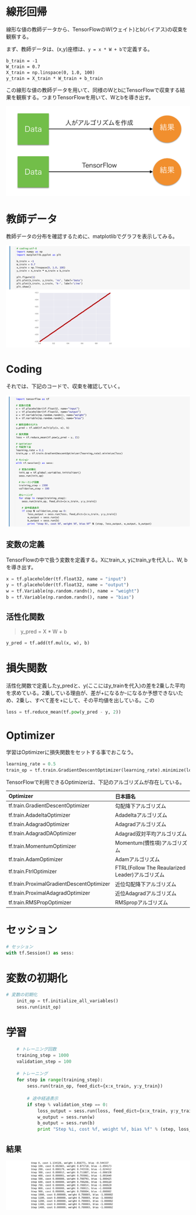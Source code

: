 # 線形回帰

線形な値の教師データから、TensorFlowのW(ウェイト)とb(バイアス)の収束を観察する。

まず、教師データは、(x,y)座標は、`y = x * W + b`で定義する。

```
b_train = -1
W_train = 0.7
X_train = np.linspace(0, 1.0, 100)
y_train = X_train * W_train + b_train
```

この線形な値の教師データを用いて、同様のWとbにTensorFlowで収束する結果を観察する。つまりTensorFlowを用いて、Wとbを導き出す。

![](/img/linear00.png)

# 教師データ

教師データの分布を確認するために、matplotlibでグラフを表示してみる。

![](/img/linear01.png)


# Coding

それでは、下記のコードで、収束を確認していく。

![](/img/linear02.png)

## 変数の定義

TensorFlowの中で扱う変数を定義する。Xにtrain_x, yにtrain_yを代入し、W, bを導き出す。

```python
x = tf.placeholder(tf.float32, name = "input")
y = tf.placeholder(tf.float32, name = "output")
w = tf.Variable(np.random.randn(), name = "weight")
b = tf.Variable(np.random.randn(), name = "bias")
```

## 活性化関数

> y_pred = X * W + b

```python
y_pred = tf.add(tf.mul(x, w), b)
```
# 損失関数

活性化関数で定義したy_predと、y(ここにはy_trainを代入)の差を2乗した平均を求めている。2乗している理由が、差が+になるか-になるか予想できないため、2乗し、すべて差を+にして、その平均値を出している。この

```python
loss = tf.reduce_mean(tf.pow(y_pred - y, 2))
```

# Optimizer

学習はOptimizerに損失関数をセットする事でおこなう。

```python
learning_rate = 0.5
train_op = tf.train.GradientDescentOptimizer(learning_rate).minimize(loss)
```

TensorFlowで利用できるOptimizerは、下記のアルゴリズムが存在している。

|Optimizer|日本語名|
|:--|:--|
|tf.train.GradientDescentOptimizer | 勾配降下アルゴリズム |
|tf.train.AdadeltaOptimizer | Adadeltaアルゴリズム |
|tf.train.AdagradOptimizer | Adagradアルゴリズム |
|tf.train.AdagradDAOptimizer | Adagrad双対平均アルゴリズム |
|tf.train.MomentumOptimizer | Momentum(慣性項)アルゴリズム|
|tf.train.AdamOptimizer | Adamアルゴリズム |
|tf.train.FtrlOptimizer | FTRL(Follow The Reaularized Leader)アルゴリズム |
|tf.train.ProximalGradientDescentOptimizer | 近位勾配降下アルゴリズム |
|tf.train.ProximalAdagradOptimizer | 近位Adagradアルゴリズム |
|tf.train.RMSPropOptimizer | RMSpropアルゴリズム |

# セッション

```python
# セッション
with tf.Session() as sess:
```

# 変数の初期化

```python
# 変数の初期化
    init_op = tf.initialize_all_variables()
    sess.run(init_op)
```

# 学習

```python
    # トレーニング回数
    training_step = 1000
    validation_step = 100

    # トレーニング
    for step in range(training_step):
        sess.run(train_op, feed_dict={x:x_train, y:y_train})
    
        # 途中経過表示
        if step % validation_step == 0:
            loss_output = sess.run(loss, feed_dict={x:x_train, y:y_train})
            w_output = sess.run(w)
            b_output = sess.run(b)
            print "Step %i, cost %f, weight %f, bias %f" % (step, loss_output, w_output, b_output)

```

## 結果

![](/img/linear03.png)

